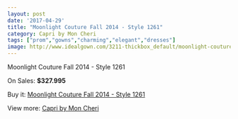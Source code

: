 ```yaml
---
layout: post
date: '2017-04-29'
title: "Moonlight Couture Fall 2014 - Style 1261"
category: Capri by Mon Cheri
tags: ["prom","gowns","charming","elegant","dresses"]
image: http://www.idealgown.com/3211-thickbox_default/moonlight-couture-fall-2014-style-1261.jpg
---
```

Moonlight Couture Fall 2014 - Style 1261

On Sales: **$327.995**
<a href="https://www.idealgown.com/en/capri-by-mon-cheri/1537-moonlight-couture-fall-2014-style-1261.html"><amp-img layout="responsive" width="600" height="600" src="//www.idealgown.com/3211-thickbox_default/moonlight-couture-fall-2014-style-1261.jpg" alt="Moonlight Couture Fall 2014 - Style 1261 0" /></a>
<a href="https://www.idealgown.com/en/capri-by-mon-cheri/1537-moonlight-couture-fall-2014-style-1261.html"><amp-img layout="responsive" width="600" height="600" src="//www.idealgown.com/3212-thickbox_default/moonlight-couture-fall-2014-style-1261.jpg" alt="Moonlight Couture Fall 2014 - Style 1261 1" /></a>

Buy it: [Moonlight Couture Fall 2014 - Style 1261](https://www.idealgown.com/en/capri-by-mon-cheri/1537-moonlight-couture-fall-2014-style-1261.html "Moonlight Couture Fall 2014 - Style 1261")

View more: [Capri by Mon Cheri](https://www.idealgown.com/en/24-capri-by-mon-cheri "Capri by Mon Cheri")